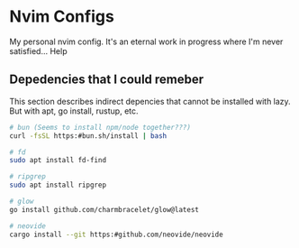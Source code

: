# Nvim Configs
My personal nvim config. It's an eternal work in progress where I'm never satisfied... Help

## Depedencies that I could remeber
This section describes indirect depencies that cannot be installed with lazy. But with apt, go install, rustup, etc.

```bash
# bun (Seems to install npm/node together???)
curl -fsSL https:#bun.sh/install | bash

# fd
sudo apt install fd-find

# ripgrep
sudo apt install ripgrep

# glow
go install github.com/charmbracelet/glow@latest

# neovide
cargo install --git https:#github.com/neovide/neovide
```

